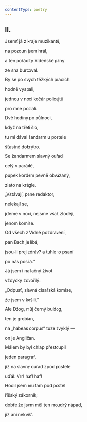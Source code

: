 ```yaml
---
contentType: poetry
---
```


## II.  

Jsemť já z kraje muzikantů,  

na pozoun jsem hrál,

a ten pořád ty Vídeňské pány

ze sna burcoval.

By se po svých těžkých pracích

hodně vyspali,

jednou v noci kočár policajtů

pro mne poslali.

Dvě hodiny po půlnoci,

když na třetí šlo,

tu mi dával žandarm u postele

šťastné dobrýtro.

Se žandarmem slavný ouřad

celý v parádě,

pupek kordem pevně obvázaný,

zlato na krágle.

„Vstávají, pane redaktor,

nelekají se,

jdeme v noci, nejsme však zloději,

jenom komise.

Od všech z Vídně pozdravení,

pan Bach je líbá,

jsou-li prej zdráv? a tuhle to psaní

po nás posílá.“ 

Já jsem i na lačný život

vždycky zdvořilý:

„Odpusť, slavná císařská komise,

že jsem v košili.“

Ale Džog, můj černý buldog,

ten je grobián,

na „habeas corpus“ tuze zvyklý —

on je Angličan.

Málem by byl chlap přestoupil

jeden paragraf,

již na slavný ouřad zpod postele

uďál: Vrr! haf! haf!

Hodil jsem mu tam pod postel

říšský zákonník;

dobře že jsem měl ten moudrý nápad,

již ani nekvik'.
